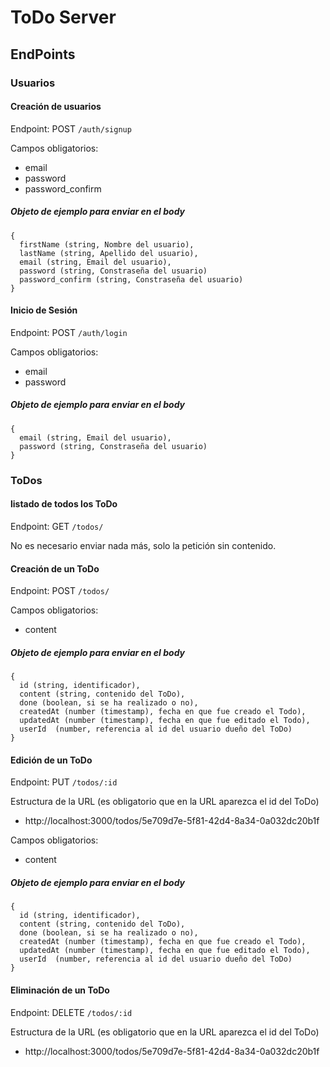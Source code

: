 # ToDo Server

## EndPoints
### Usuarios
#### Creación de usuarios
Endpoint: POST `/auth/signup`

Campos obligatorios:

- email
- password
- password_confirm

##### Objeto de ejemplo para enviar en el body

```
{
  firstName (string, Nombre del usuario),
  lastName (string, Apellido del usuario),
  email (string, Email del usuario),
  password (string, Constraseña del usuario)
  password_confirm (string, Constraseña del usuario)
}
```

#### Inicio de Sesión
Endpoint: POST `/auth/login`

Campos obligatorios:

- email
- password

##### Objeto de ejemplo para enviar en el body

```
{
  email (string, Email del usuario),
  password (string, Constraseña del usuario)
}
```

### ToDos

#### listado de todos los ToDo
Endpoint: GET `/todos/`

No es necesario enviar nada más, solo la petición sin contenido.


#### Creación de un ToDo
Endpoint: POST `/todos/`

Campos obligatorios:

- content

##### Objeto de ejemplo para enviar en el body

```
{
  id (string, identificador),
  content (string, contenido del ToDo),
  done (boolean, si se ha realizado o no),
  createdAt (number (timestamp), fecha en que fue creado el Todo),
  updatedAt (number (timestamp), fecha en que fue editado el Todo),
  userId  (number, referencia al id del usuario dueño del ToDo)
}
```

#### Edición de un ToDo
Endpoint: PUT `/todos/:id`

Estructura de la URL (es obligatorio que en la URL aparezca el id del ToDo)

- http://localhost:3000/todos/5e709d7e-5f81-42d4-8a34-0a032dc20b1f

Campos obligatorios:

- content

##### Objeto de ejemplo para enviar en el body

```
{
  id (string, identificador),
  content (string, contenido del ToDo),
  done (boolean, si se ha realizado o no),
  createdAt (number (timestamp), fecha en que fue creado el Todo),
  updatedAt (number (timestamp), fecha en que fue editado el Todo),
  userId  (number, referencia al id del usuario dueño del ToDo)
}
```

#### Eliminación de un ToDo
Endpoint: DELETE `/todos/:id`

Estructura de la URL (es obligatorio que en la URL aparezca el id del ToDo)

- http://localhost:3000/todos/5e709d7e-5f81-42d4-8a34-0a032dc20b1f


